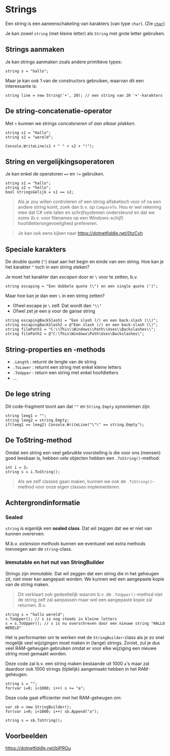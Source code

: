 # Strings

Een string is een aaneenschakeling van karakters (van type `char`).
(Zie [`char`](VarsChar.md))

Je kan zowel `string` (met kleine letter) als `String` met grote letter 
gebruiken.

## Strings aanmaken

Je kan strings aanmaken zoals andere primitieve types:

```
string s = "hallo";
```

Maar je kan ook 1 van de constructors gebruiken, waarvan dit een interessante
is:

```
string line = new String('+', 20); // een string van 20 '+'-karakters
```

## De string-concatenatie-operator

Met `+` kunnen we strings *concateneren* of *aan elkaar plakken*.

```
string s1 = "Hallo";
string s2 = "wereld";

Console.WriteLine(s1 + " " + s2 + "!");
```

## String en vergelijkingsoperatoren

Je kan enkel de operatoren `==` en `!=` gebruiken.

```
string s1 = "hallo";
string s2 = "hello";
bool stringsGelijk = s1 == s2;
```

> Als je zou willen controleren of een string alfabetisch voor of na een andere
string komt, zoek dan b.v. op `CompareTo`. Hou er wel rekening mee dat C#
vele talen en schrijfsystemen ondersteund en dat we soms (b.v. voor filenames
op een Windows-schijf) hoofdletterongevoeligheid prefereren.

> Je kan ook eens kijken naar https://dotnetfiddle.net/0tzCxh


## Speciale karakters

De double quote (`"`) staat aan het begin en einde van een string.
Hoe kan je het karakter `"` toch in een string steken?

Je moet het karakter dan *escapen* door er `\` voor te zetten, b.v.

```
string escaping = "Een dubbele quote (\") en een single quote (')";
```

Maar hoe kan je dan een `\` in een string zetten?

- Ofwel escape je `\` zelf. Dat wordt dan `"\\"`
- Ofwel zet je een `@` voor de ganse string

```
string escapingBackSlash1 = "Een slash (/) en een back-slash (\\)";
string escapingBackSlash2 = @"Een slash (/) en een back-slash (\)";
string filePath1 = "C:\\This\\Windows\\Path\\Uses\\Backslashes\\";
string filePath2 = @"C:\This\Windows\Path\Uses\Backslashes\";
```

## String-properties en -methods

- `.Length` : returnt de lengte van de string
- `.ToLower` : returnt een string met enkel kleine letters
- `.ToUpper` : return een string met enkel hoofdletters
- ...

## De lege string

Dit code-fragment toont aan dat `""` en `String.Empty` synoniemen zijn:

```
string leeg1 = "";
string leeg2 = string.Empty;
if(leeg1 == leeg2) Console.WriteLine("\"\" == string.Empty");
```

## De ToString-method

Omdat een string een veel gebruikte voorstelling is die voor ons (mensen)
goed leesbaar is, hebben vele objecten hebben een `.ToString()`-method:

```
int i = 3;
string s = i.ToString();
```

> Als we zelf classes gaan maken, kunnen we ook de `.ToString()`-method
voor onze eigen classes implementeren.

## Achtergrondinformatie

### Sealed

`string` is eigenlijk een **sealed class**.
Dat wil zeggen dat we er niet van kunnen overerven.

M.b.v. *extension methods* kunnen we eventueel wel extra methods toevoegen aan
de `string`-class.

### Immutable en het nut van StringBuilder

Strings zijn *immutable*.
Dat wil zeggen dat een string die in het geheugen zit, niet meer kan aangepast
worden. We kunnen wel een aangepaste kopie van de string maken.

> Dit verklaart ook gedeeltelijk waarom b.v. de `.ToUpper()`-method niet de
string zelf zal aanpassen maar wel een aangepaste kopie zal returnen. B.v.

```
string s = "hallo wereld";
s.ToUpper(); // s is nog steeds in kleine letters
s = s.ToUpper(); // s is nu overschreven door een nieuwe string "HALLO WERELD"
```

Het is performanter om te werken met de `StringBuilder`-class als je
zo snel mogelijk veel wijzigingen moet maken in (lange) strings. Zoniet, zul
je dus veel RAM-geheugen gebruiken omdat er voor elke wijziging een nieuwe
string moet gemaakt worden.

Deze code zal b.v. een string maken bestaande uit 1000 `a`'s maar zal daardoor
ook 1000 strings (tijdelijk) aangemaakt hebben in het RAM-geheugen.

```
string s = "";
for(var i=0; i<1000; i++) s += "a";
```

Deze code gaat efficienter met het RAM-geheugen om:

```
var sb = new StringBuilder();
for(var i=0; i<1000; i++) sb.Append("a");

string s = sb.ToString();
```

## Voorbeelden

https://dotnetfiddle.net/blPRGu

